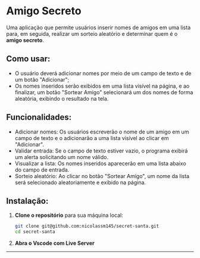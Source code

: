 # Amigo Secreto

Uma aplicação que permite usuários inserir nomes de amigos em uma lista para, em seguida, realizar um sorteio aleatório e determinar quem é o **amigo secreto**.

## Como usar:
- O usuário deverá adicionar nomes por meio de um campo de texto e de um botão "Adicionar";
- Os nomes inseridos serão exibidos em uma lista visível na página, e ao finalizar, um botão "Sortear Amigo" selecionará um dos nomes de forma aleatória, exibindo o resultado na tela.

## Funcionalidades:
- Adicionar nomes: Os usuários escreverão o nome de um amigo em um campo de texto e o adicionarão a uma lista visível ao clicar em "Adicionar".
- Validar entrada: Se o campo de texto estiver vazio, o programa exibirá um alerta solicitando um nome válido.
- Visualizar a lista: Os nomes inseridos aparecerão em uma lista abaixo do campo de entrada.
- Sorteio aleatório: Ao clicar no botão "Sortear Amigo", um nome da lista será selecionado aleatoriamente e exibido na página.

## Instalação: 

1. **Clone o repositório** para sua máquina local:
   ```bash
   git clone git@github.com:nicolassm145/secret-santa.git
   cd secret-santa
   ```
2. **Abra o Vscode com Live Server** 
---
